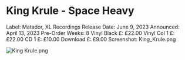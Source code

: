 # King Krule - Space Heavy

Label: Matador, XL Recordings
Release Date: June 9, 2023
Announced: April 13, 2023
Pre-Order Weeks: 8
Vinyl Black £: £22.00
Vinyl Col 1 £: £22.00
CD 1 £: £10.00
Download £: £9.00
Screenshot: King_Krule.png

![King Krule.png](King%20Krule%20-%20Space%20Heavy%2027ad3798725d814c8d82e2ca011d0b1b/King_Krule.png)